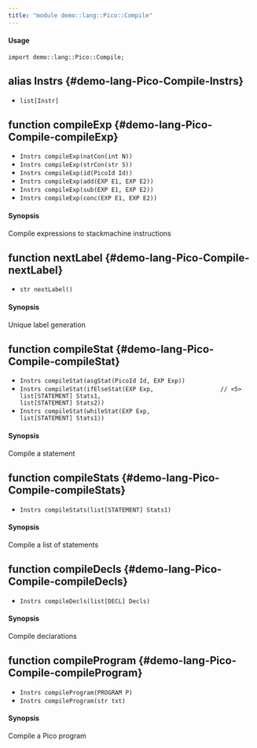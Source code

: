 ```yaml
---
title: "module demo::lang::Pico::Compile"
---
```


#### Usage

`import demo::lang::Pico::Compile;`


## alias Instrs {#demo-lang-Pico-Compile-Instrs}

* `list[Instr]`

## function compileExp {#demo-lang-Pico-Compile-compileExp}

* ``Instrs compileExp(natCon(int N))``
* ``Instrs compileExp(strCon(str S))``
* ``Instrs compileExp(id(PicoId Id))``
* ``Instrs compileExp(add(EXP E1, EXP E2))``
* ``Instrs compileExp(sub(EXP E1, EXP E2))``
* ``Instrs compileExp(conc(EXP E1, EXP E2))``

#### Synopsis

Compile expressions to stackmachine instructions

## function nextLabel {#demo-lang-Pico-Compile-nextLabel}

* ``str nextLabel()``

#### Synopsis

Unique label generation

## function compileStat {#demo-lang-Pico-Compile-compileStat}

* ``Instrs compileStat(asgStat(PicoId Id, EXP Exp))``
* ``Instrs compileStat(ifElseStat(EXP Exp,                   // <5>                               list[STATEMENT] Stats1,                               list[STATEMENT] Stats2))``
* ``Instrs compileStat(whileStat(EXP Exp,                               list[STATEMENT] Stats1))``

#### Synopsis

Compile a statement

## function compileStats {#demo-lang-Pico-Compile-compileStats}

* ``Instrs compileStats(list[STATEMENT] Stats1)``

#### Synopsis

Compile a list of statements

## function compileDecls {#demo-lang-Pico-Compile-compileDecls}

* ``Instrs compileDecls(list[DECL] Decls)``

#### Synopsis

Compile declarations

## function compileProgram {#demo-lang-Pico-Compile-compileProgram}

* ``Instrs compileProgram(PROGRAM P)``
* ``Instrs compileProgram(str txt)``

#### Synopsis

Compile a Pico program

